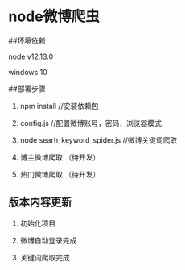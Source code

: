 node微博爬虫
===========================

##环境依赖

node v12.13.0

windows 10

##部署步骤

1. npm install  //安装依赖包

2. config.js  //配置微博账号，密码，浏览器模式

3. node searh_keyword_spider.js //微博关键词爬取

4. 博主微博爬取 （待开发）

5. 热门微博爬取 （待开发）

## 版本内容更新

1. 初始化项目

2. 微博自动登录完成

3. 关键词爬取完成
